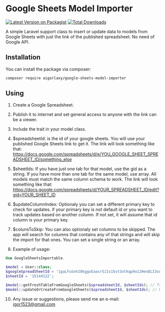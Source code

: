 # Google Sheets Model Importer

[![Latest Version on Packagist](https://img.shields.io/packagist/v/aigorlaxy/google-sheets-model-importer.svg?style=flat-square)](https://packagist.org/packages/aigorlaxy/google-sheets-model-importer)
[![Total Downloads](https://img.shields.io/packagist/dt/aigorlaxy/google-sheets-model-importer.svg?style=flat-square)](https://packagist.org/packages/aigorlaxy/google-sheets-model-importer)

A simple Laravel support class to insert or update data to models from Google Sheets with just the link of the published spreadsheet. No need of Google API.

## Installation
You can install the package via composer:

```bash
composer require aigorlaxy/google-sheets-model-importer
```

## Using

1. Create a Google Spreadsheet.

2. Publish it to internet and set general access to anyone with the link can be a viewer.

3. Include the trait in your model class.

4. $spreadsheetId: is the id of your google sheets. You will use your published Google Sheets link to get it.
  The link will look something like that: https://docs.google.com/spreadsheets/d/e/YOU_GOOGLE_SHEET_SPREADSHEET_ID/something_else
5. $sheetIds: If you have just one tab for that model, use the gid as a string. If you have more than one tab for the same model, use array. All models must match the same column schema to work.
  The link will look something like that: 
  https://docs.google.com/spreadsheets/d/YOUR_SPREADSHEET_ID/edit?gid=YOUR_SHEET_ID
6. $updateColumnIndex: Optionaly you can set a different primary key to check for updates. if your primary key is not default id or you want to track updates based on another column. If not set, it will assume that id column is your primary key.
7. $colunsToSkip: You can also optionaly set columns to be skipped. The app will search for columns that contains any of that strings and will skip the import for that ones. You can set a single string or an array.

8. Example of usage:
```php
Use GoogleSheetsImportable.

$model = User::class;
$googleSpreadSheetId = '1gaLFuSnh20kggxEaasr511s15vt3olKqp9o12HenDLI3vA7pg';
$sheetId = '15144122';

$model::getFreshTableFromGoogleSheets($spreadsheetId, $sheetIds); // Truncate the current table and inserting the new data.
$model::updateOrCreateFromGoogleSheets($spreadsheetId, $sheetIds); // Updating and inserting new data.
```
10. Any issue or suggestions, please send me an e-mail: igor1523@gmail.com
